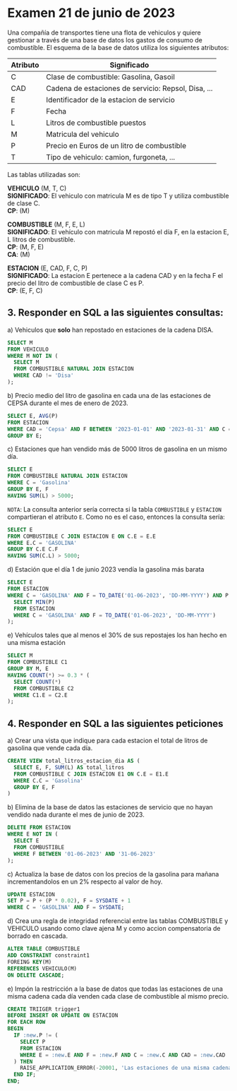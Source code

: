 # Examen 21 de junio de 2023

Una compañía de transportes tiene una flota de vehiculos y quiere gestionar a través de una base de datos los gastos de consumo de combustible. El esquema de la base de datos utiliza los siguientes atributos:

| Atributo | Significado                                         |
| -------- | --------------------------------------------------- |
| C        | Clase de combustible: Gasolina, Gasoil              |
| CAD      | Cadena de estaciones de servicio: Repsol, Disa, ... |
| E        | Identificador de la estacion de servicio            |
| F        | Fecha                                               |
| L        | Litros de combustible puestos                       |
| M        | Matricula del vehiculo                              |
| P        | Precio en Euros de un litro de combustible          |
| T        | Tipo de vehiculo: camion, furgoneta, ...            |

Las tablas utilizadas son:

**VEHICULO** (M, T, C)\
**SIGNIFICADO**: El vehiculo con matricula M es de tipo T y utiliza combustible de clase C.\
**CP**: (M)

**COMBUSTIBLE** (M, F, E, L)\
**SIGNIFICADO**: El vehículo con matricula M repostó el día F, en la estacion E, L litros de combustible.\
**CP**: (M, F, E)\
**CA**: (M)

**ESTACION** (E, CAD, F, C, P)\
**SIGNIFICADO**: La estacion E pertenece a la cadena CAD y en la fecha F el precio del litro de combustible de clase C es P.\
**CP**: (E, F, C)

## 3. Responder en SQL a las siguientes consultas:
a) Vehiculos que **solo** han repostado en estaciones de la cadena DISA.
```sql 
SELECT M
FROM VEHICULO
WHERE M NOT IN (
  SELECT M 
  FROM COMBUSTIBLE NATURAL JOIN ESTACION
  WHERE CAD != 'Disa'
);
```

b) Precio medio del litro de gasolina en cada una de las estaciones de CEPSA durante el mes de enero de 2023.
```sql
SELECT E, AVG(P)
FROM ESTACION
WHERE CAD = 'Cepsa' AND F BETWEEN '2023-01-01' AND '2023-01-31' AND C = 'Gasolina'
GROUP BY E;
```

c) Estaciones que han vendido más de 5000 litros de gasolina en un mismo día.
```sql
SELECT E
FROM COMBUSTIBLE NATURAL JOIN ESTACION
WHERE C = 'Gasolina'
GROUP BY E, F
HAVING SUM(L) > 5000;
```
`NOTA`: La consulta anterior sería correcta si la tabla `COMBUSTIBLE` y `ESTACION` compartieran el atributo `E`. Como no es el caso, entonces la consulta sería:
```sql
SELECT E
FROM COMBUSTIBLE C JOIN ESTACION E ON C.E = E.E
WHERE E.C = 'GASOLINA'
GROUP BY C.E C.F
HAVING SUM(C.L) > 5000;
```

d) Estación que el día 1 de junio 2023 vendía la gasolina más barata
```sql
SELECT E 
FROM ESTACION
WHERE C = 'GASOLINA' AND F = TO_DATE('01-06-2023', 'DD-MM-YYYY') AND P = (
  SELECT MIN(P)
  FROM ESTACION
  WHERE C = 'GASOLINA' AND F = TO_DATE('01-06-2023', 'DD-MM-YYYY')
);
```

e) Vehículos tales que al menos el 30% de sus repostajes los han hecho en una misma estación
```sql
SELECT M
FROM COMBUSTIBLE C1
GROUP BY M, E
HAVING COUNT(*) >= 0.3 * (
  SELECT COUNT(*)
  FROM COMBUSTIBLE C2
  WHERE C1.E = C2.E
);
```

## 4. Responder en SQL a las siguientes peticiones
a) Crear una vista que indique para cada estacion el total de litros de gasolina que vende cada día.
```sql
CREATE VIEW total_litros_estacion_dia AS (
  SELECT E, F, SUM(L) AS total_litros
  FROM COMBUSTIBLE C JOIN ESTACION E1 ON C.E = E1.E
  WHERE C.C = 'Gasolina'
  GROUP BY E, F
)
```

b) Elimina de la base de datos las estaciones de servicio que no hayan vendido nada durante el mes de junio de 2023.
```sql
DELETE FROM ESTACION
WHERE E NOT IN (
  SELECT E
  FROM COMBUSTIBLE
  WHERE F BETWEEN '01-06-2023' AND '31-06-2023'
);
```

c) Actualiza la base de datos con los precios de la gasolina para mañana incrementandolos en un 2% respecto al valor de hoy.
```sql
UPDATE ESTACION
SET P = P + (P * 0.02), F = SYSDATE + 1
WHERE C = 'GASOLINA' AND F = SYSDATE;
```

d) Crea una regla de integridad referencial entre las tablas COMBUSTIBLE y VEHICULO usando como clave ajena M y como accion compensatoria de borrado en cascada.
```sql
ALTER TABLE COMBUSTIBLE
ADD CONSTRAINT constraint1
FOREING KEY(M)
REFERENCES VEHICULO(M)
ON DELETE CASCADE;
```

e) Impón la restricción a la base de datos que todas las estaciones de una misma cadena cada día venden cada clase de combustible al mismo precio.
```sql
CREATE TRIIGER trigger1
BEFORE INSERT OR UPDATE ON ESTACION
FOR EACH ROW
BEGIN
  IF :new.P != (
    SELECT P
    FROM ESTACION
    WHERE E = :new.E AND F = :new.F AND C = :new.C AND CAD = :new.CAD
  ) THEN
    RAISE_APPLICATION_ERROR(-20001, 'Las estaciones de una misma cadena deben vender cada clase de combustible al mismo precio.');
  END IF;
END;
```